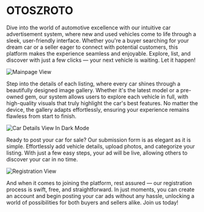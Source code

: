 # OTOSZROTO

Dive into the world of automotive excellence with our intuitive car advertisement system, where new and used vehicles come to life through a sleek, user-friendly interface. Whether you're a buyer searching for your dream car or a seller eager to connect with potential customers, this platform makes the experience seamless and enjoyable. Explore, list, and discover with just a few clicks — your next vehicle is waiting. Let it happen!

![Mainpage View](https://github.com/user-attachments/assets/c4bdd8b7-0c2c-4ec1-8e8c-d0706e86e304)

Step into the details of each listing, where every car shines through a beautifully designed image gallery. Whether it's the latest model or a pre-owned gem, our system allows users to explore each vehicle in full, with high-quality visuals that truly highlight the car's best features. No matter the device, the gallery adapts effortlessly, ensuring your experience remains flawless from start to finish.

![Car Details View In Dark Mode](https://github.com/user-attachments/assets/3d4034bc-6564-4cbb-8c29-40684513f8f9)

Ready to post your car for sale? Our submission form is as elegant as it is simple. Effortlessly add vehicle details, upload photos, and categorize your listing. With just a few easy steps, your ad will be live, allowing others to discover your car in no time.

![Registration View](https://github.com/user-attachments/assets/c0828e47-d5c5-4d11-aa57-4214e4c5013e)

And when it comes to joining the platform, rest assured — our registration process is swift, free, and straightforward. In just moments, you can create an account and begin posting your car ads without any hassle, unlocking a world of possibilities for both buyers and sellers alike. Join us today!


